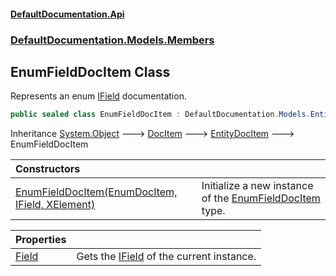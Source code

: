 #### [DefaultDocumentation\.Api](../../../../index.md 'index')
### [DefaultDocumentation\.Models\.Members](../../../../index.md#DefaultDocumentation.Models.Members 'DefaultDocumentation\.Models\.Members')

## EnumFieldDocItem Class

Represents an enum [IField](https://github.com/icsharpcode/ILSpy 'ICSharpCode\.Decompiler\.TypeSystem\.IField') documentation\.

```csharp
public sealed class EnumFieldDocItem : DefaultDocumentation.Models.EntityDocItem
```

Inheritance [System\.Object](https://docs.microsoft.com/en-us/dotnet/api/System.Object 'System\.Object') &#129106; [DocItem](../../DocItem/index.md 'DefaultDocumentation\.Models\.DocItem') &#129106; [EntityDocItem](../../EntityDocItem/index.md 'DefaultDocumentation\.Models\.EntityDocItem') &#129106; EnumFieldDocItem

| Constructors | |
| :--- | :--- |
| [EnumFieldDocItem\(EnumDocItem, IField, XElement\)](EnumFieldDocItem(EnumDocItem,IField,XElement).md 'DefaultDocumentation\.Models\.Members\.EnumFieldDocItem\.EnumFieldDocItem\(DefaultDocumentation\.Models\.Types\.EnumDocItem, IField, System\.Xml\.Linq\.XElement\)') | Initialize a new instance of the [EnumFieldDocItem](DefaultDocumentation/Models/Members/EnumFieldDocItem/index.md 'DefaultDocumentation\.Models\.Members\.EnumFieldDocItem') type\. |

| Properties | |
| :--- | :--- |
| [Field](Field.md 'DefaultDocumentation\.Models\.Members\.EnumFieldDocItem\.Field') | Gets the [IField](https://github.com/icsharpcode/ILSpy 'ICSharpCode\.Decompiler\.TypeSystem\.IField') of the current instance\. |
